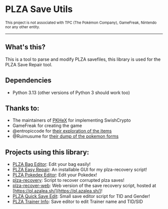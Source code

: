 # PLZA Save Utils
<sub>This project is not associated with TPC (The Pokémon Company), GameFreak, Nintendo nor any other entity.</sub>

---

## What's this?
This is a tool to parse and modify PLZA savefiles, this library is used for the PLZA Save Repair tool.

## Dependencies
- Python 3.13 (other versions of Python 3 should work too)

## Thanks to:
- The maintainers of [PKHeX](https://github.com/kwsch/PKHeX/) for implementing SwishCrypto
- GameFreak for creating the game
- @entropiccode for [their exploration of the items](https://github.com/entropiccode/legends_za_item_codes/)
- @Ruimusume for [their dump of the pokemon forms](https://github.com/Ruimusume/PLZA)

## Projects using this library:
- [PLZA Bag Editor](https://github.com/lucaspaulukx/plza-bag-editor): Edit your bag easily!
- [PLZA Easy Repair](https://github.com/Cracky0001/PLZA-Easy-Repair): An installable GUI for my plza-recovery script!
- [PLZA Pokedex Editor](https://github.com/AngeHell47/PLZA-Pokedex-Editor): Edit your Pokedex!
- [plza-recovery](https://github.com/azalea-w/plza-recovery): Script to recover corrupted plza saves!
- [plza-recover-web](https://github.com/azalea-w/plza-recovery-web): Web version of the save recovery script, hosted at [https://pl.azalea.sh/](https://pl.azalea.sh/)!
- [PLZA Quick Save Edit](https://github.com/azalea-w/plza-qse): Small save editor script for TID and Gender!
- [PLZA Trainer Info](https://github.com/nemo1st/plza-trainer-info): Save editor to edit Trainer name and TID/SID
